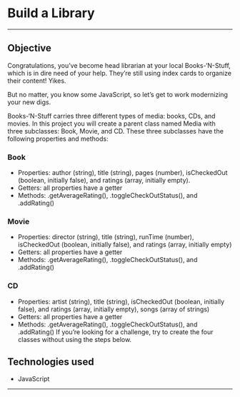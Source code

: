 # Build a Library

---

## Objective


Congratulations, you’ve become head librarian at your local Books-‘N-Stuff, which is in dire need of your help. They’re still using index cards to organize their content! Yikes.

But no matter, you know some JavaScript, so let’s get to work modernizing your new digs.

Books-‘N-Stuff carries three different types of media: books, CDs, and movies. In this project you will create a parent class named Media with three subclasses: Book, Movie, and CD. These three subclasses have the following properties and methods:

### Book

* Properties: author (string), title (string), pages (number), isCheckedOut (boolean, initially false), and ratings (array, initially empty).
* Getters: all properties have a getter
* Methods: .getAverageRating(), .toggleCheckOutStatus(), and .addRating()

### Movie

* Properties: director (string), title (string), runTime (number), isCheckedOut (boolean, initially false), and ratings (array, initially empty)
* Getters: all properties have a getter
* Methods: .getAverageRating(), .toggleCheckOutStatus(), and .addRating()

### CD

* Properties: artist (string), title (string), isCheckedOut (boolean, initially false), and ratings (array, initially empty), songs (array of strings)
* Getters: all properties have a getter
* Methods: .getAverageRating(), .toggleCheckOutStatus(), and .addRating()
If you’re looking for a challenge, try to create the four classes without using the steps below.

## Technologies used

* JavaScript

---

